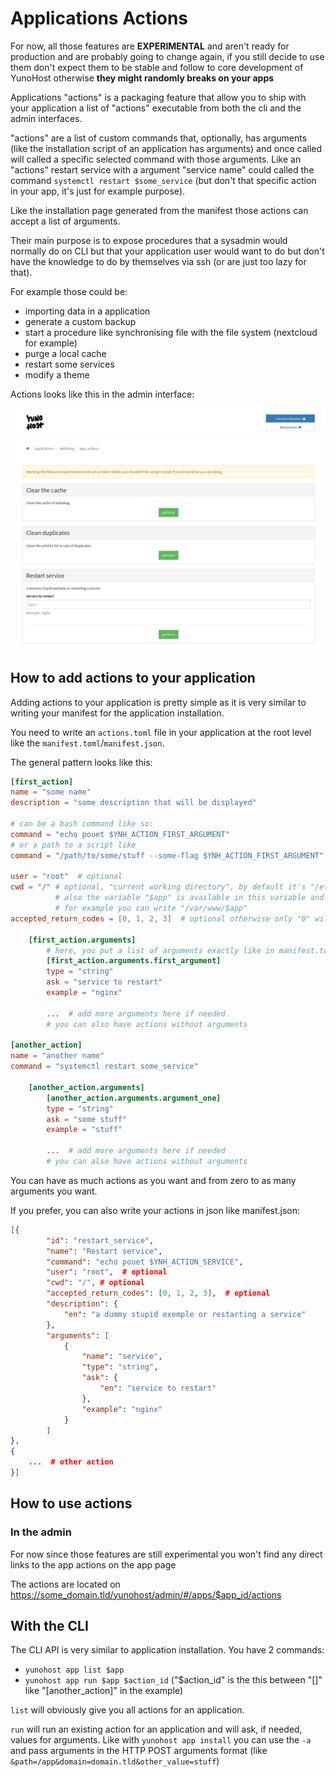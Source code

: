 # Applications Actions

<div class="alert alert-warning">For now, all those features are <b>EXPERIMENTAL</b>
and aren't ready for production and are probably going to change again, if you
still decide to use them don't expect them to be stable and follow to core
development of YunoHost otherwise <b>they might randomly breaks on your apps</b>
</div>

Applications "actions" is a packaging feature that allow you to ship with your
application a list of "actions" executable from both the cli and the admin
interfaces.

"actions" are a list of custom commands that, optionally, has arguments (like
the installation script of an application has arguments) and once called will
called a specific selected command with those arguments. Like an "actions"
restart service with a argument "service name" could called the command
`systemctl restart $some_service` (but don't that specific action in your app,
it's just for example purpose).

Like the installation page generated from the manifest those actions can accept
a list of arguments.

Their main purpose is to expose procedures that a sysadmin would normally do on
CLI but that your application user would want to do but don't have the
knowledge to do by themselves via ssh (or are just too lazy for that).

For example those could be:

* importing data in a application
* generate a custom backup
* start a procedure like synchronising file with the file system (nextcloud for example)
* purge a local cache
* restart some services
* modify a theme

Actions looks like this in the admin interface:

![actions admin screenshot](images/actions_example.png)

## How to add actions to your application

Adding actions to your application is pretty simple as it is very similar to
writing your manifest for the application installation.

You need to write an `actions.toml` file in your application at the root level
like the `manifest.toml`/`manifest.json`.

The general pattern looks like this:

```toml
[first_action]
name = "some name"
description = "some description that will be displayed"

# can be a bash command like so:
command = "echo pouet $YNH_ACTION_FIRST_ARGUMENT"
# or a path to a script like
command = "/path/to/some/stuff --some-flag $YNH_ACTION_FIRST_ARGUMENT"

user = "root"  # optional
cwd = "/" # optional, "current working directory", by default it's "/etc/yunohost/apps/the_app_id"
          # also the variable "$app" is available in this variable and will be replace with the app id
          # for example you can write "/var/www/$app"
accepted_return_codes = [0, 1, 2, 3]  # optional otherwise only "0" will be a non enorous return code

    [first_action.arguments]
        # here, you put a list of arguments exactly like in manifest.toml/json
        [first_action.arguments.first_argument]
        type = "string"
        ask = "service to restart"
        example = "nginx"

        ...  # add more arguments here if needed
        # you can also have actions without arguments

[another_action]
name = "another name"
command = "systemctl restart some_service"

    [another_action.arguments]
        [another_action.arguments.argument_one]
        type = "string"
        ask = "some stuff"
        example = "stuff"

        ...  # add more arguments here if needed
        # you can also have actions without arguments
```

You can have as much actions as you want and from zero to as many arguments you want.

If you prefer, you can also write your actions in json like manifest.json:

```json
[{
        "id": "restart_service",
        "name": "Restart service",
        "command": "echo pouet $YNH_ACTION_SERVICE",
        "user": "root",  # optional
        "cwd": "/", # optional
        "accepted_return_codes": [0, 1, 2, 3],  # optional
        "description": {
            "en": "a dummy stupid exemple or restarting a service"
        },
        "arguments": [
            {
                "name": "service",
                "type": "string",
                "ask": {
                    "en": "service to restart"
                },
                "example": "nginx"
            }
        ]
},
{
    ...  # other action
}]
```

## How to use actions

### In the admin

<div class="alert alert-warning">For now since those features are still
experimental you won't find any direct links to the app actions on the app
page</div>

The actions are located on https://some_domain.tld/yunohost/admin/#/apps/$app_id/actions

## With the CLI

The CLI API is very similar to application installation. You have 2 commands:

* `yunohost app list $app`
* `yunohost app run $app $action_id` ("$action_id" is the this between "[]"
  like "[another_action]" in the example)

`list` will obviously give you all actions for an application.

`run` will run an existing action for an application and will ask, if needed,
values for arguments. Like with `yunohost app install` you can use the `-a` and
pass arguments in the HTTP POST arguments format (like
`&path=/app&domain=domain.tld&other_value=stuff`)
